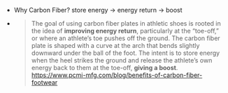 - Why Carbon Fiber? 
  store energy -> energy return -> boost
- > The goal of using carbon fiber plates in athletic shoes is rooted in the idea of **improving energy return**, particularly at the “toe-off,” or where an athlete’s toe pushes off the ground. The carbon fiber plate is shaped with a curve at the arch that bends slightly downward under the ball of the foot. The intent is to store energy when the heel strikes the ground and release the athlete’s own energy back to them at the toe-off, **giving a boost**.
  > https://www.pcmi-mfg.com/blog/benefits-of-carbon-fiber-footwear